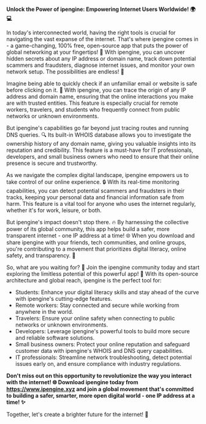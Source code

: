 **Unlock the Power of ipengine: Empowering Internet Users Worldwide! 🌍💻**

In today's interconnected world, having the right tools is crucial for navigating the vast expanse of the internet. That's where ipengine comes in - a game-changing, 100% free, open-source app that puts the power of global networking at your fingertips! 📱 With ipengine, you can uncover hidden secrets about any IP address or domain name, track down potential scammers and fraudsters, diagnose internet issues, and monitor your own network setup. The possibilities are endless! 🔮

Imagine being able to quickly check if an unfamiliar email or website is safe before clicking on it. 📨 With ipengine, you can trace the origin of any IP address and domain name, ensuring that the online interactions you make are with trusted entities. This feature is especially crucial for remote workers, travelers, and students who frequently connect from public networks or unknown environments.

But ipengine's capabilities go far beyond just tracing routes and running DNS queries. 🔍 Its built-in WHOIS database allows you to investigate the ownership history of any domain name, giving you valuable insights into its reputation and credibility. This feature is a must-have for IT professionals, developers, and small business owners who need to ensure that their online presence is secure and trustworthy.

As we navigate the complex digital landscape, ipengine empowers us to take control of our online experience. 🔒 With its real-time monitoring capabilities, you can detect potential scammers and fraudsters in their tracks, keeping your personal data and financial information safe from harm. This feature is a vital tool for anyone who uses the internet regularly, whether it's for work, leisure, or both.

But ipengine's impact doesn't stop there. 🔥 By harnessing the collective power of its global community, this app helps build a safer, more transparent internet - one IP address at a time! 🌐 When you download and share ipengine with your friends, tech communities, and online groups, you're contributing to a movement that prioritizes digital literacy, online safety, and transparency. 📡

So, what are you waiting for? 🔴 Join the ipengine community today and start exploring the limitless potential of this powerful app! 🚀 With its open-source architecture and global reach, ipengine is the perfect tool for:

* Students: Enhance your digital literacy skills and stay ahead of the curve with ipengine's cutting-edge features.
* Remote workers: Stay connected and secure while working from anywhere in the world.
* Travelers: Ensure your online safety when connecting to public networks or unknown environments.
* Developers: Leverage ipengine's powerful tools to build more secure and reliable software solutions.
* Small business owners: Protect your online reputation and safeguard customer data with ipengine's WHOIS and DNS query capabilities.
* IT professionals: Streamline network troubleshooting, detect potential issues early on, and ensure compliance with industry regulations.

**Don't miss out on this opportunity to revolutionize the way you interact with the internet! 🌐 Download ipengine today from https://www.ipengine.xyz and join a global movement that's committed to building a safer, smarter, more open digital world - one IP address at a time! ✨**

Together, let's create a brighter future for the internet! 🌟